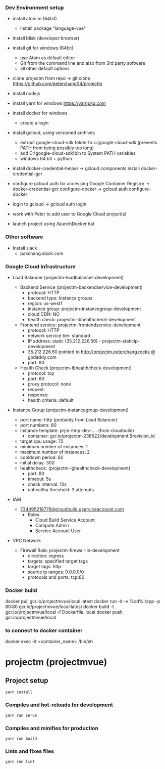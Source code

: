 ### Dev Environment setup
* install atom.io (64bit)
  * install package "language-vue"
* install blisk (developer browser)
* install git for windows (64bit)
  * use Atom as default editor
  * Git from the command line and also from 3rd party software
  * all other default options
* clone projectm from repo
  -> git clone https://github.com/peterchang04/projectm
* install nodejs
* install yarn for windows
  https://yarnpkg.com
* install docker for windows
  * create a login

* install gcloud, using versioned archives
  * extract google-cloud-sdk folder to c:/google-cloud-sdk (prevents PATH from being possibly too long)
  * add C:\google-cloud-sdk\bin to System PATH variables
  * windows 64 bit + python
* install docker-credential-helper
  -> gcloud components install docker-credential-gcr
* configure gcloud auth for accessing Google Container Registry
  -> docker-credential-gcr configure-docker
  -> gcloud auth configure-docker
* login to gcloud
  -> gcloud auth login
* work with Peter to add user to Google Cloud project(s)
* launch project using /launchDocker.bat

### Other software
* Install slack
  * pakchang.slack.com


### Google Cloud Infrastructure
* Load Balancer (projectm-loadbalancer-development)
  * Backend Service (projectm-backendservice-development)
    - protocol: HTTP
    - backend type: Instance groups
    - region: us-west1
    - instance group: projectm-instancegroup-development
    - cloud CDN: NO
    - health check: projectm-lbhealthcheck-development
  * Frontend service: projectm-frontendservice-development
    - protocol: HTTP
    - network service tier: standard
    - IP address: static (35.212.226.50) - projectm-staticip-development
    - 35.212.226.50 pointed to http://projectm.peterchang.rocks @ godaddy.com
    - port: 80
  * Health Check (projectm-lbhealthcheck-development)
    - protocol: tcp
    - port: 80
    - proxy protocol: none
    - request: <blank>
    - response: <blank>
    - health criteria: default

* Instance Group (projectm-instancegroup-development)
  - port name: http (probably from Load Balancer)
  - port numbers: 80
  - instance template: prjm-itmp-dev-.... (from cloudbuild)
    - container: gcr.io/projectm-238622/development:$revision_id
  - target cpu usage: 75
  - minimum number of instances: 1
  - maximum number of instances: 2
  - cooldown period: 60
  - initial delay: 300
  - healthcheck: (projectm-ighealthcheck-development)
    - port: 80
    - timeout: 5s
    - check interval: 10s
    - unhealthy threshold: 3 attempts

* IAM
  * 734495218776@cloudbuild.gserviceaccount.com
    * Roles
      - Cloud Build Service Account
      - Compute Admin
      - Service Account User

* VPC Network
  * Firewall Rule: projectm-firewall-in-development
    - direction: ingress
    - targets: specified target tags
    - target tags: http
    - source ip ranges: 0.0.0.0/0
    - protocols and ports: tcp:80
  <!-- * Firewall Rule: projectm-firewall-healthcheck-development
    - direction: ingress
    - targets: specified target tags
    - target tags: http
    - source ip ranges: 130.211.0.0/22, 35.191.0.0/16
    - protocols and ports: tcp:80 -->

### Docker build
docker pull gcr.io/projectmvue/local:latest
docker run -it -v %cd%:/app -p 80:80 gcr.io/projectmvue/local:latest
docker build -t gcr.io/projectmvue/local -f Dockerfile_local
docker push gcr.io/projectmvue/local

### to connect to docker container
docker exec -it <container_name> /bin/sh


# projectm (projectmvue)

## Project setup
```
yarn install
```

### Compiles and hot-reloads for development
```
yarn run serve
```

### Compiles and minifies for production
```
yarn run build
```

### Lints and fixes files
```
yarn run lint
```
